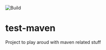 ![Build](https://travis-ci.org/richardpablop/test-maven.svg?branch=master "Build Status")
# test-maven

Project to play aroud with maven related stuff
